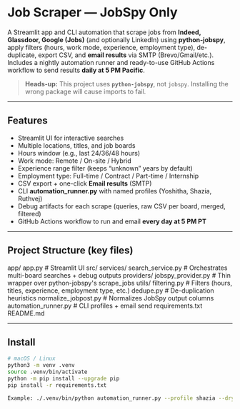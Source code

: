# Job Scraper — JobSpy Only

A Streamlit app and CLI automation that scrape jobs from **Indeed, Glassdoor, Google (Jobs)** (and optionally LinkedIn) using **python-jobspy**, apply filters (hours, work mode, experience, employment type), de-duplicate, export CSV, and **email results** via SMTP (Brevo/Gmail/etc.). Includes a nightly automation runner and ready-to-use GitHub Actions workflow to send results **daily at 5 PM Pacific**.

> **Heads-up:** This project uses **`python-jobspy`**, not `jobspy`. Installing the wrong package will cause imports to fail.

---

## Features

- Streamlit UI for interactive searches  
- Multiple locations, titles, and job boards  
- Hours window (e.g., last 24/36/48 hours)  
- Work mode: Remote / On-site / Hybrid  
- Experience range filter (keeps “unknown” years by default)  
- Employment type: Full-time / Contract / Part-time / Internship  
- CSV export + one-click **Email results** (SMTP)  
- CLI **automation_runner.py** with named profiles (Yoshitha, Shazia, Ruthvej)  
- Debug artifacts for each scrape (queries, raw CSV per board, merged, filtered)  
- GitHub Actions workflow to run and email **every day at 5 PM PT**  

---

## Project Structure (key files)

app/
app.py # Streamlit UI
src/
services/
search_service.py # Orchestrates multi-board searches + debug outputs
providers/
jobspy_provider.py # Thin wrapper over python-jobspy's scrape_jobs
utils/
filtering.py # Filters (hours, titles, experience, employment type, etc.)
dedupe.py # De-duplication heuristics
normalize_jobpost.py # Normalizes JobSpy output columns
automation_runner.py # CLI profiles + email send
requirements.txt
README.md


---

## Install

```bash
# macOS / Linux
python3 -m venv .venv
source .venv/bin/activate
python -m pip install --upgrade pip
pip install -r requirements.txt

Example: ./.venv/bin/python automation_runner.py --profile shazia --dry-run --debug